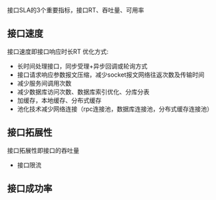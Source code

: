 接口SLA的3个重要指标，接口RT、吞吐量、可用率

## 接口速度
接口速度即接口响应时长RT
优化方式:
- 长时间处理接口，同步受理+异步回调或轮询方式
- 接口请求响应参数报文压缩，减少socket报文网络往返次数及传输时间
- 减少服务间调用次数
- 减少数据库访问次数、数据库索引优化、分库分表
- 加缓存，本地缓存、分布式缓存
- 池化技术减少网络连接（rpc连接池，数据库连接池，分布式缓存连接池）


## 接口拓展性
接口拓展性即接口的吞吐量
- 接口限流



## 接口成功率
